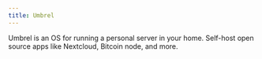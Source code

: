 ```yaml
---
title: Umbrel
---
```


Umbrel is an OS for running a personal server in your home. Self-host open source apps like Nextcloud, Bitcoin node, and more.
<br />
<br />

